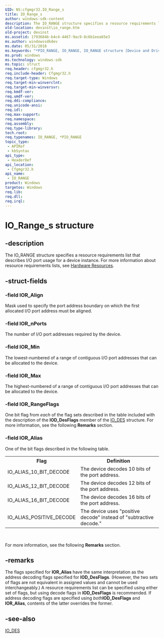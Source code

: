 ```yaml
---
UID: NS:cfgmgr32.IO_Range_s
title: IO_Range_s
author: windows-sdk-content
description: The IO_RANGE structure specifies a resource requirements list that describes I/O port usage for a device instance. For more information about resource requirements lists, see Hardware Resources.
old-location: devinst\io_range.htm
old-project: devinst
ms.assetid: 1793684b-b4c4-4467-9ac9-8c6b1eea65e3
ms.author: windowssdkdev
ms.date: 05/31/2018
ms.keywords: "*PIO_RANGE, IO_RANGE, IO_RANGE structure [Device and Driver Installation], IO_Range_s, PIO_RANGE, PIO_RANGE structure pointer [Device and Driver Installation], cfgmgr32/IO_RANGE, cfgmgr32/PIO_RANGE, cfgmgrst_50f5c8b2-3154-4bda-aee0-3a8aea22ff4a.xml, devinst.io_range"
ms.prod: windows
ms.technology: windows-sdk
ms.topic: struct
req.header: cfgmgr32.h
req.include-header: Cfgmgr32.h
req.target-type: Windows
req.target-min-winverclnt: 
req.target-min-winversvr: 
req.kmdf-ver: 
req.umdf-ver: 
req.ddi-compliance: 
req.unicode-ansi: 
req.idl: 
req.max-support: 
req.namespace: 
req.assembly: 
req.type-library: 
tech.root: 
req.typenames: IO_RANGE, *PIO_RANGE
topic_type:
 - APIRef
 - kbSyntax
api_type:
 - HeaderDef
api_location:
 - Cfgmgr32.h
api_name:
 - IO_RANGE
product: Windows
targetos: Windows
req.lib: 
req.dll: 
req.irql: 
---
```


# IO_Range_s structure


## -description


The IO_RANGE structure specifies a resource requirements list that describes I/O port usage for a device instance. For more information about resource requirements lists, see <a href="https://msdn.microsoft.com/library/windows/hardware/ff547012">Hardware Resources</a>.


## -struct-fields




### -field IOR_Align

Mask used to specify the port address boundary on which the first allocated I/O port address must be aligned.


### -field IOR_nPorts

The number of I/O port addresses required by the device.


### -field IOR_Min

The lowest-numbered of a range of contiguous I/O port addresses that can be allocated to the device.


### -field IOR_Max

The highest-numbered of a range of contiguous I/O port addresses that can be allocated to the device.


### -field IOR_RangeFlags

One bit flag from <i>each</i> of the flag sets described in the table included with the description of the <b>IOD_DesFlags</b> member of the <a href="https://msdn.microsoft.com/library/windows/hardware/ff548184">IO_DES</a> structure. For more information, see the following <b>Remarks</b> section.


### -field IOR_Alias

One of the bit flags described in the following table.

<table>
<tr>
<th>Flag</th>
<th>Definition</th>
</tr>
<tr>
<td>
IO_ALIAS_10_BIT_DECODE

</td>
<td>
The device decodes 10 bits of the port address.

</td>
</tr>
<tr>
<td>
IO_ALIAS_12_BIT_DECODE

</td>
<td>
The device decodes 12 bits of the port address.

</td>
</tr>
<tr>
<td>
IO_ALIAS_16_BIT_DECODE

</td>
<td>
The device decodes 16 bits of the port address.

</td>
</tr>
<tr>
<td>
IO_ALIAS_POSITIVE_DECODE

</td>
<td>
The device uses "positive decode" instead of "subtractive decode."

</td>
</tr>
</table>
 

For more information, see the following <b>Remarks</b> section.


## -remarks



The flags specified for <b>IOR_Alias</b> have the same interpretation as the address decoding flags specified for <b>IOD_DesFlags</b>. (However, the two sets of flags are not equivalent in assigned values and cannot be used interchangeably.) A resource requirements list can be specified using either set of flags, but using decode flags in <b>IOD_DesFlags</b> is recommended. If address decoding flags are specified using <i>both</i><b>IOD_DesFlags</b> and <b>IOR_Alias</b>, contents of the latter overrides the former.




## -see-also




<a href="https://msdn.microsoft.com/library/windows/hardware/ff548184">IO_DES</a>
 

 

